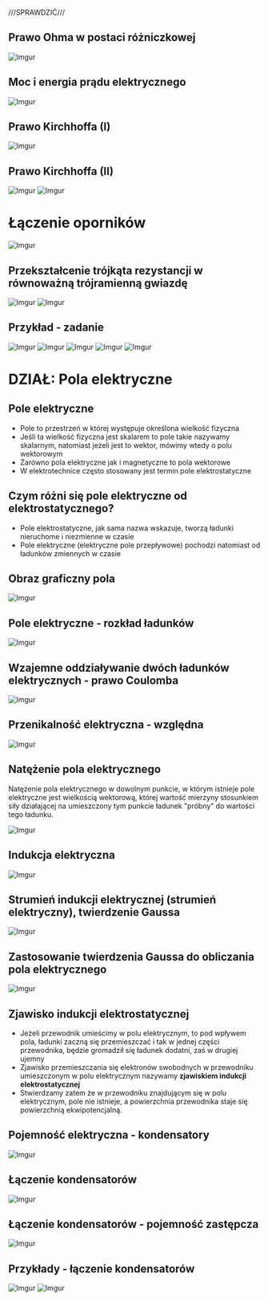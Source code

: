///SPRAWDZIĆ///

## Prawo Ohma w postaci różniczkowej
![Imgur](https://i.imgur.com/fD7vZSx.png)

## Moc i energia prądu elektrycznego
![Imgur](https://i.imgur.com/2uzyaf8.png)

## Prawo Kirchhoffa (I)
![Imgur](https://i.imgur.com/rEpLqC4.png)

## Prawo Kirchhoffa (II)
![Imgur](https://i.imgur.com/tM80t5L.png)
![Imgur](https://i.imgur.com/XcCKiFw.png)

# Łączenie oporników
![Imgur](https://i.imgur.com/Ix4HJRu.png)

## Przekształcenie trójkąta rezystancji w równoważną trójramienną gwiazdę
![Imgur](https://i.imgur.com/dxp8Cf9.png)
![Imgur](https://i.imgur.com/wPs8RrA.png)

## Przykład - zadanie
![Imgur](https://i.imgur.com/h5CwS0t.png)
![Imgur](https://i.imgur.com/SQoDV8U.png)
![Imgur](https://i.imgur.com/gGwYmKI.png)
![Imgur](https://i.imgur.com/wQP6ai5.png)
![Imgur](https://i.imgur.com/WqiHJ08.png)

# DZIAŁ: Pola elektryczne

## Pole elektryczne

* Pole to przestrzeń w której występuje określona wielkość fizyczna
* Jeśli ta wielkość fizyczna jest skalarem to pole takie nazywamy skalarnym, natomiast jeżeli jest to wektor, mówimy wtedy o polu wektorowym
* Zarówno pola elektryczne jak i magnetyczne to pola wektorowe
* W elektrotechnice często stosowany jest termin pole elektrostatyczne

## Czym różni się pole elektryczne od elektrostatycznego?

* Pole elektrostatyczne, jak sama nazwa wskazuje, tworzą ładunki nieruchome i niezmienne w czasie
* Pole elektryczne (elektryczne pole przepływowe) pochodzi natomiast od ładunków zmiennych w czasie

## Obraz graficzny pola
![Imgur](https://i.imgur.com/9BIsoeN.png)

## Pole elektryczne - rozkład ładunków
![Imgur](https://i.imgur.com/Pc6yJMc.png)

## Wzajemne oddziaływanie dwóch ładunków elektrycznych - prawo Coulomba
![Imgur](https://i.imgur.com/BW0B0fp.png)

## Przenikalność elektryczna - względna
![Imgur](https://i.imgur.com/fWysr0T.png)

## Natężenie pola elektrycznego

Natężenie pola elektrycznego w dowolnym punkcie, w którym istnieje pole elektryczne jest wielkością wektorową, której wartość mierzyny stosunkiem siły działającej na umieszczony tym punkcie ładunek "próbny" do wartości tego ładunku.

![Imgur](https://i.imgur.com/cUKq4hf.png)

## Indukcja elektryczna
![Imgur](https://i.imgur.com/ye8xNHR.png)

## Strumień indukcji elektrycznej (strumień elektryczny), twierdzenie Gaussa
![Imgur](https://i.imgur.com/xF2GPqk.png)

## Zastosowanie twierdzenia Gaussa do obliczania pola elektrycznego
![Imgur](https://i.imgur.com/cuEkI3E.png)

## Zjawisko indukcji elektrostatycznej

* Jeżeli przewodnik umieścimy w polu elektrycznym, to pod wpływem pola, ładunki zaczną się przemieszczać i tak w jednej części przewodnika, będzie gromadził się ładunek dodatni, zaś w drugiej ujemny
* Zjawisko przemieszczania się elektronów swobodnych w przewodniku umieszczonym w polu elektrycznym nazywamy **zjawiskiem indukcji elektrostatycznej**
* Stwierdzamy zatem że w przewodniku znajdującym się w polu elektrycznym, pole nie istnieje, a powierzchnia przewodnika staje się powierzchnią ekwipotencjalną.

## Pojemność elektryczna - kondensatory
![Imgur](https://i.imgur.com/i2JsTkm.png)

## Łączenie kondensatorów
![Imgur](https://i.imgur.com/6Mj5ZUf.png)

## Łączenie kondensatorów - pojemność zastępcza
![Imgur](https://i.imgur.com/7vXp5Vt.png)

## Przykłady - łączenie kondensatorów
![Imgur](https://i.imgur.com/Ds4XgYq.png)
![Imgur](https://i.imgur.com/S1qjVHS.png)


